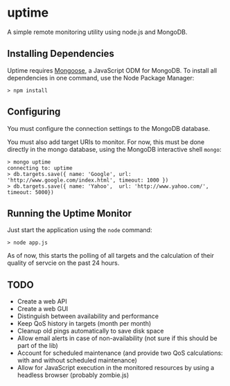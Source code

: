 uptime
======

A simple remote monitoring utility using node.js and MongoDB.

Installing Dependencies
-----------------------

Uptime requires [Mongoose](http://mongoosejs.com/), a JavaScript ODM for MongoDB. To install all dependencies in one command, use the Node Package Manager:

    > npm install

Configuring
-----------

You must configure the connection settings to the MongoDB database.

You must also add target URIs to monitor. For now, this must be done directly in the mongo database, using the MongoDB interactive shell `mongo`:

    > mongo uptime
    connecting to: uptime
    > db.targets.save({ name: 'Google', url: 'http://www.google.com/index.html', timeout: 1000 })
    > db.targets.save({ name: 'Yahoo',  url: 'http://www.yahoo.com/', timeout: 5000})

Running the Uptime Monitor
--------------------------

Just start the application using the `node` command:

    > node app.js

As of now, this starts the polling of all targets and the calculation of their quality of servcie on the past 24 hours.

TODO
----

* Create a web API
* Create a web GUI
* Distinguish between availability and performance
* Keep QoS history in targets (month per month)
* Cleanup old pings automatically to save disk space
* Allow email alerts in case of non-availability (not sure if this should be part of the lib)
* Account for scheduled maintenance (and provide two QoS calculations: with and without scheduled maintenance)
* Allow for JavaScript execution in the monitored resources by using a headless browser (probably zombie.js)

